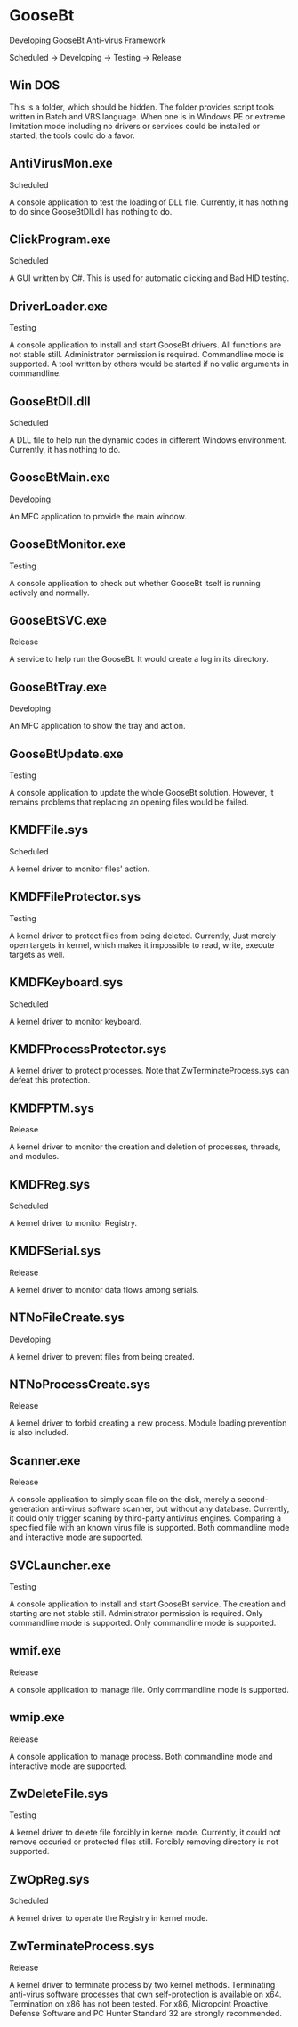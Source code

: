 # GooseBt

Developing GooseBt Anti-virus Framework

Scheduled -> Developing -> Testing -> Release

## Win DOS

This is a folder, which should be hidden. The folder provides script tools written in Batch and VBS language. When one is in Windows PE or extreme limitation mode including no drivers or services could be installed or started, the tools could do a favor. 

## AntiVirusMon.exe

Scheduled

A console application to test the loading of DLL file. Currently, it has nothing to do since GooseBtDll.dll has nothing to do. 

## ClickProgram.exe

Scheduled

A GUI written by C\#. This is used for automatic clicking and Bad HID testing. 

## DriverLoader.exe

Testing

A console application to install and start GooseBt drivers. All functions are not stable still. Administrator permission is required. Commandline mode is supported. A tool written by others would be started if no valid arguments in commandline. 

## GooseBtDll.dll

Scheduled

A DLL file to help run the dynamic codes in different Windows environment. Currently, it has nothing to do. 

## GooseBtMain.exe

Developing

An MFC application to provide the main window. 

## GooseBtMonitor.exe

Testing

A console application to check out whether GooseBt itself is running actively and normally. 

## GooseBtSVC.exe

Release

A service to help run the GooseBt. It would create a log in its directory. 

## GooseBtTray.exe

Developing

An MFC application to show the tray and action. 

## GooseBtUpdate.exe

Testing

A console application to update the whole GooseBt solution. However, it remains problems that replacing an opening files would be failed. 

## KMDFFile.sys

Scheduled

A kernel driver to monitor files' action. 

## KMDFFileProtector.sys

Testing

A kernel driver to protect files from being deleted. Currently, Just merely open targets in kernel, which makes it impossible to read, write, execute targets as well. 

## KMDFKeyboard.sys

Scheduled

A kernel driver to monitor keyboard. 

## KMDFProcessProtector.sys

A kernel driver to protect processes. Note that ZwTerminateProcess.sys can defeat this protection. 

## KMDFPTM.sys

Release

A kernel driver to monitor the creation and deletion of processes, threads, and modules. 

## KMDFReg.sys

Scheduled

A kernel driver to monitor Registry. 

## KMDFSerial.sys

Release

A kernel driver to monitor data flows among serials. 

## NTNoFileCreate.sys

Developing

A kernel driver to prevent files from being created. 

## NTNoProcessCreate.sys

Release

A kernel driver to forbid creating a new process. Module loading prevention is also included. 

## Scanner.exe

Release

A console application to simply scan file on the disk, merely a second-generation anti-virus software scanner, but without any database. Currently, it could only trigger scaning by third-party antivirus engines. Comparing a specified file with an known virus file is supported. Both commandline mode and interactive mode are supported. 

## SVCLauncher.exe

Testing

A console application to install and start GooseBt service. The creation and starting are not stable still. Administrator permission is required. Only commandline mode is supported. Only commandline mode is supported. 

## wmif.exe

Release

A console application to manage file. Only commandline mode is supported. 

## wmip.exe

Release

A console application to manage process. Both commandline mode and interactive mode are supported. 

## ZwDeleteFile.sys

Testing

A kernel driver to delete file forcibly in kernel mode. Currently, it could not remove occuried or protected files still. Forcibly removing directory is not supported. 

## ZwOpReg.sys

Scheduled

A kernel driver to operate the Registry in kernel mode. 

## ZwTerminateProcess.sys

Release

A kernel driver to terminate process by two kernel methods. Terminating anti-virus software processes that own self-protection is available on x64. Termination on x86 has not been tested. For x86, Micropoint Proactive Defense Software and PC Hunter Standard 32 are strongly recommended. 
